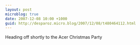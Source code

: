 ```yaml
---
layout: post
microblog: true
date: 2007-12-08 10:00 +1000
guid: http://desparoz.micro.blog/2007/12/08/t480464112.html
---
```

Heading off shortly to the Acer Christmas Party
